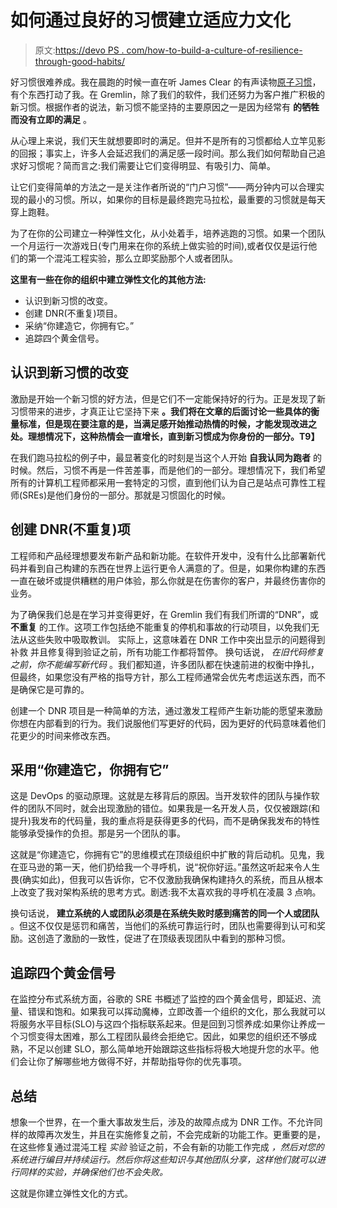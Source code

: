# 如何通过良好的习惯建立适应力文化

> 原文:[https://devo PS . com/how-to-build-a-culture-of-resilience-through-good-habits/](https://devops.com/how-to-build-a-culture-of-resilience-through-good-habits/)

好习惯很难养成。我在晨跑的时候一直在听 James Clear 的有声读物[原子习惯](https://www.amazon.com/Atomic-Habits-Proven-Build-Break/dp/0735211299)，有个东西打动了我。在 Gremlin，除了我们的软件，我们还努力为客户推广积极的新习惯。根据作者的说法，新习惯不能坚持的主要原因之一是因为经常有 **的牺牲而没有立即的满足** 。

从心理上来说，我们天生就想要即时的满足。但并不是所有的习惯都给人立竿见影的回报；事实上，许多人会延迟我们的满足感一段时间。那么我们如何帮助自己追求好习惯呢？简而言之:我们需要让它们变得明显、有吸引力、简单。

让它们变得简单的方法之一是关注作者所说的“门户习惯”——两分钟内可以合理实现的最小的习惯。所以，如果你的目标是最终跑完马拉松，最重要的习惯就是每天穿上跑鞋。

为了在你的公司建立一种弹性文化，从小处着手，培养逃跑的习惯。如果一个团队一个月运行一次游戏日(专门用来在你的系统上做实验的时间),或者仅仅是运行他们的第一个混沌工程实验，那么立即奖励那个人或者团队。

**这里有一些在你的组织中建立弹性文化的其他方法:**

*   认识到新习惯的改变。
*   创建 DNR(不重复)项目。
*   采纳“你建造它，你拥有它。”
*   追踪四个黄金信号。 

## 认识到新习惯的改变

激励是开始一个新习惯的好方法，但是它们不一定能保持好的行为。正是发现了新习惯带来的进步，才真正让它坚持下来 **。我们将在文章的后面讨论一些具体的衡量标准，但是现在要注意的是，当满足感开始推动热情的时候，才能发现改进之处。理想情况下，这种热情会一直增长，直到新习惯成为你身份的一部分。T9】**

在我们跑马拉松的例子中，最显著变化的时刻是当这个人开始 **自我认同为跑者** 的时候。然后，习惯不再是一件苦差事，而是他们的一部分。理想情况下，我们希望所有的计算机工程师都采用一套特定的习惯，直到他们认为自己是站点可靠性工程师(SREs)是他们身份的一部分。那就是习惯固化的时候。

## **创建 DNR(不重复)项**

工程师和产品经理想要发布新产品和新功能。在软件开发中，没有什么比部署新代码并看到自己构建的东西在世界上运行更令人满意的了。但是，如果你构建的东西一直在破坏或提供糟糕的用户体验，那么你就是在伤害你的客户，并最终伤害你的业务。

为了确保我们总是在学习并变得更好，在 Gremlin 我们有我们所谓的“DNR”，或 **不重复** 的工作。这项工作包括绝不能重复的停机和事故的行动项目，以免我们无法从这些失败中吸取教训。 实际上，这意味着在 DNR 工作中突出显示的问题得到补救 并且修复得到验证之前，所有功能工作都将暂停。 换句话说， *在旧代码修复之前，你不能编写新代码* 。我们都知道，许多团队都在快速前进的权衡中挣扎，但最终，如果您没有严格的指导方针，那么工程师通常会优先考虑运送东西，而不是确保它是可靠的。

创建一个 DNR 项目是一种简单的方法，通过激发工程师产生新功能的愿望来激励你想在内部看到的行为。我们说服他们写更好的代码，因为更好的代码意味着他们花更少的时间来修改东西。

## 采用“你建造它，你拥有它”

这是 DevOps 的驱动原理。这就是左移背后的原因。当开发软件的团队与操作软件的团队不同时，就会出现激励的错位。如果我是一名开发人员，仅仅被跟踪(和提升)我发布的代码量，我的重点将是获得更多的代码，而不是确保我发布的特性能够承受操作的负担。那是另一个团队的事。

这就是“你建造它，你拥有它”的思维模式在顶级组织中扩散的背后动机。见鬼，我在亚马逊的第一天，他们扔给我一个寻呼机，说“祝你好运。”虽然这听起来令人生畏(确实如此)，但我可以告诉你，它不仅激励我确保构建持久的系统，而且从根本上改变了我对架构系统的思考方式。剧透:我不太喜欢我的寻呼机在凌晨 3 点响。

换句话说， **建立系统的人或团队必须是在系统失败时感到痛苦的同一个人或团队** 。但这不仅仅是惩罚和痛苦，当他们的系统可靠运行时，团队也需要得到认可和奖励。这创造了激励的一致性，促进了在顶级表现团队中看到的那种习惯。

## 追踪四个黄金信号

在监控分布式系统方面，谷歌的 SRE 书概述了监控的四个黄金信号，即延迟、流量、错误和饱和。如果我可以挥动魔棒，立即改善一个组织的文化，那么我就可以将服务水平目标(SLO)与这四个指标联系起来。但是回到习惯养成:如果你让养成一个习惯变得太困难，那么工程团队最终会拒绝它。因此，如果您的组织还不够成熟，不足以创建 SLO，那么简单地开始跟踪这些指标将极大地提升您的水平。他们会让你了解哪些地方做得不好，并帮助指导你的优先事项。

## 总结

想象一个世界，在一个重大事故发生后，涉及的故障点成为 DNR 工作。不允许同样的故障再次发生，并且在实施修复之前，不会完成新的功能工作。更重要的是，在这些修复通过混沌工程 *实验* 验证之前，不会有新的功能工作完成 *，然后对您的系统进行编目并持续运行。然后你将这些知识与其他团队分享，这样他们就可以进行同样的实验，并确保他们也不会失败。*

这就是你建立弹性文化的方式。